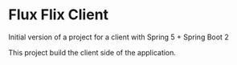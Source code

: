 # Flux Flix Client

Initial version of a project for a client with Spring 5 + Spring Boot 2

This project build the client side of the application.